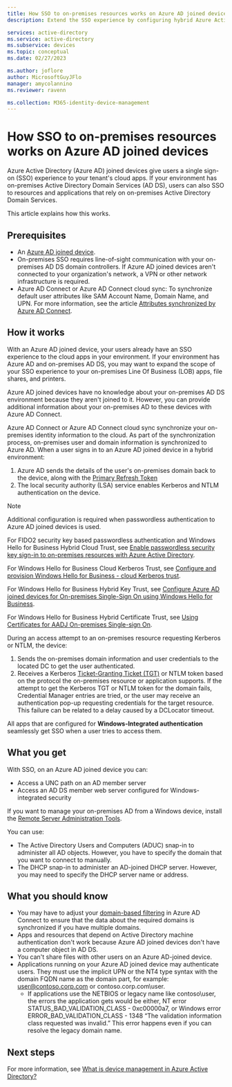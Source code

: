 ```yaml
---
title: How SSO to on-premises resources works on Azure AD joined devices
description: Extend the SSO experience by configuring hybrid Azure Active Directory joined devices.

services: active-directory
ms.service: active-directory
ms.subservice: devices
ms.topic: conceptual
ms.date: 02/27/2023

ms.author: joflore
author: MicrosoftGuyJFlo
manager: amycolannino
ms.reviewer: ravenn

ms.collection: M365-identity-device-management
---
```

# How SSO to on-premises resources works on Azure AD joined devices

Azure Active Directory (Azure AD) joined devices give users a single sign-on (SSO) experience to your tenant's cloud apps. If your environment has on-premises Active Directory Domain Services (AD DS), users can also SSO to resources and applications that rely on on-premises Active Directory Domain Services. 

This article explains how this works.

## Prerequisites

- An [Azure AD joined device](concept-directory-join.md).
- On-premises SSO requires line-of-sight communication with your on-premises AD DS domain controllers. If Azure AD joined devices aren't connected to your organization's network, a VPN or other network infrastructure is required. 
- Azure AD Connect or Azure AD Connect cloud sync: To synchronize default user attributes like SAM Account Name, Domain Name, and UPN. For more information, see the article [Attributes synchronized by Azure AD Connect](../hybrid/reference-connect-sync-attributes-synchronized.md#windows-10).

## How it works 

With an Azure AD joined device, your users already have an SSO experience to the cloud apps in your environment. If your environment has Azure AD and on-premises AD DS, you may want to expand the scope of your SSO experience to your on-premises Line Of Business (LOB) apps, file shares, and printers.

Azure AD joined devices have no knowledge about your on-premises AD DS environment because they aren't joined to it. However, you can provide additional information about your on-premises AD to these devices with Azure AD Connect.

Azure AD Connect or Azure AD Connect cloud sync synchronize your on-premises identity information to the cloud. As part of the synchronization process, on-premises user and domain information is synchronized to Azure AD. When a user signs in to an Azure AD joined device in a hybrid environment:

1. Azure AD sends the details of the user's on-premises domain back to the device, along with the [Primary Refresh Token](concept-primary-refresh-token.md)
1. The local security authority (LSA) service enables Kerberos and NTLM authentication on the device.

> [!NOTE]
> Additional configuration is required when passwordless authentication to Azure AD joined devices is used.
>
> For FIDO2 security key based passwordless authentication and Windows Hello for Business Hybrid Cloud Trust, see [Enable passwordless security key sign-in to on-premises resources with Azure Active Directory](../authentication/howto-authentication-passwordless-security-key-on-premises.md).
>
> For Windows Hello for Business Cloud Kerberos Trust, see [Configure and provision Windows Hello for Business - cloud Kerberos trust](/windows/security/identity-protection/hello-for-business/hello-hybrid-cloud-kerberos-trust-provision).
> 
> For Windows Hello for Business Hybrid Key Trust, see [Configure Azure AD joined devices for On-premises Single-Sign On using Windows Hello for Business](/windows/security/identity-protection/hello-for-business/hello-hybrid-aadj-sso-base).
> 
> For Windows Hello for Business Hybrid Certificate Trust, see [Using Certificates for AADJ On-premises Single-sign On](/windows/security/identity-protection/hello-for-business/hello-hybrid-aadj-sso-cert). 

During an access attempt to an on-premises resource requesting Kerberos or NTLM, the device:

1. Sends the on-premises domain information and user credentials to the located DC to get the user authenticated.
1. Receives a Kerberos [Ticket-Granting Ticket (TGT)](/windows/desktop/secauthn/ticket-granting-tickets) or NTLM token based on the protocol the on-premises resource or application supports. If the attempt to get the Kerberos TGT or NTLM token for the domain fails, Credential Manager entries are tried, or the user may receive an authentication pop-up requesting credentials for the target resource. This failure can be related to a delay caused by a DCLocator timeout.

All apps that are configured for **Windows-Integrated authentication** seamlessly get SSO when a user tries to access them.

## What you get

With SSO, on an Azure AD joined device you can: 

- Access a UNC path on an AD member server
- Access an AD DS member web server configured for Windows-integrated security 

If you want to manage your on-premises AD from a Windows device, install the [Remote Server Administration Tools](https://www.microsoft.com/download/details.aspx?id=45520).

You can use:

- The Active Directory Users and Computers (ADUC) snap-in to administer all AD objects. However, you have to  specify the domain that you want to connect to manually.
- The DHCP snap-in to administer an AD-joined DHCP server. However, you may need to specify the DHCP server name or address.
 
## What you should know

- You may have to adjust your [domain-based filtering](../hybrid/how-to-connect-sync-configure-filtering.md#domain-based-filtering) in Azure AD Connect to ensure that the data about the required domains is synchronized if you have multiple domains.
- Apps and resources that depend on Active Directory machine authentication don't work because Azure AD joined devices don't have a computer object in AD DS. 
- You can't share files with other users on an Azure AD-joined device.
- Applications running on your Azure AD joined device may authenticate users. They must use the implicit UPN or the NT4 type syntax with the domain FQDN name as the domain part, for example: user@contoso.corp.com or contoso.corp.com\user.
   - If applications use the NETBIOS or legacy name like contoso\user, the errors the application gets would be either, NT error STATUS_BAD_VALIDATION_CLASS - 0xc00000a7, or Windows error ERROR_BAD_VALIDATION_CLASS - 1348 “The validation information class requested was invalid.” This error happens even if you can resolve the legacy domain name.

## Next steps

For more information, see [What is device management in Azure Active Directory?](overview.md)
